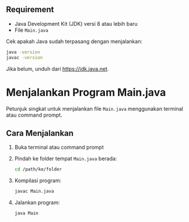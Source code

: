 ## Requirement

- Java Development Kit (JDK) versi 8 atau lebih baru
- File `Main.java`

Cek apakah Java sudah terpasang dengan menjalankan:

```bash
java -version
javac -version
```

Jika belum, unduh dari https://jdk.java.net.

# Menjalankan Program Main.java

Petunjuk singkat untuk menjalankan file `Main.java` menggunakan terminal atau command prompt.

## Cara Menjalankan

1. Buka terminal atau command prompt

2. Pindah ke folder tempat `Main.java` berada:

   ```bash
   cd /path/ke/folder
    ```

3. Kompilasi program:
    ```bash
    javac Main.java
    ```

4. Jalankan program:
    ```bash
    java Main
    ```